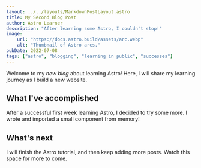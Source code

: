 ```yaml
---
layout: ../../layouts/MarkdownPostLayout.astro
title: My Second Blog Post
author: Astro Learner
description: "After learning some Astro, I couldn't stop!"
image:
    url: "https://docs.astro.build/assets/arc.webp"
    alt: "Thumbnail of Astro arcs."
pubDate: 2022-07-08
tags: ["astro", "blogging", "learning in public", "successes"]
---
```


Welcome to my _new blog_ about learning Astro! Here, I will share my learning journey as I build a new website.

## What I've accomplished

After a successful first week learning Astro, I decided to try some more. I wrote and imported a small component from memory!

## What's next

I will finish the Astro tutorial, and then keep adding more posts. Watch this space for more to come.